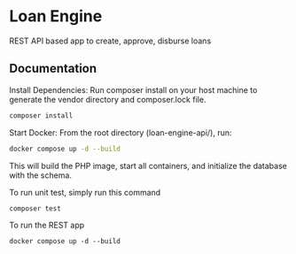 # Loan Engine

REST API based app to create, approve, disburse loans


## Documentation


Install Dependencies: Run composer install on your host machine to generate the vendor directory and composer.lock file.

```bash
composer install
```

Start Docker: From the root directory (loan-engine-api/), run:

```bash
docker compose up -d --build
```

This will build the PHP image, start all containers, and initialize the database with the schema.

To run unit test, simply run this command
``` bash
composer test
```

To run the REST app
```
docker compose up -d --build
```